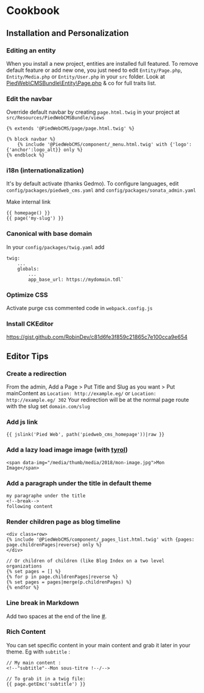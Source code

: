 Cookbook
============

## Installation and Personalization

### Editing an entity
When you install a new project, entities are installed full featured.
To remove default feature or add new one, you just need to edit `Entity/Page.php`, `Entity/Media.php` or `Entity/User.php` in your `src` folder.
Look at [PiedWeb\CMSBundle\Entity\Page.php](https://github.com/PiedWeb/CMS/blob/master/src/Entity/Page.php) & co for full traits list.

### Edit the navbar
Override default navbar by creating `page.html.twig` in your project at `src/Resources/PiedWebCMSBundle/views`
```
{% extends '@PiedWebCMS/page/page.html.twig' %}

{% block navbar %}
    {% include '@PiedWebCMS/component/_menu.html.twig' with {'logo':{'anchor':logo_alt}} only %}
{% endblock %}
```

### i18n (internationalization)
It's by default activate (thanks Gedmo). To configure languages, edit `config/packages/piedweb_cms.yaml` and `config/packages/sonata_admin.yaml`

Make internal link
```twig
{{ homepage() }}
{{ page('my-slug') }}
```

### Canonical with base domain

In your `config/packages/twig.yaml` add
```
twig:
    ...
    globals:
        ...
        app_base_url: https://mydomain.tdl`
```

### Optimize CSS

Activate purge css commented code in `webpack.config.js`

### Install CKEditor

https://gist.github.com/RobinDev/c81d6fe3f859c21865c7e100cca9e654

## Editor Tips

### Create a redirection
From the admin, Add a Page > Put Title and Slug as you want > Put mainContent as `Location: http://example.eg/` or `Location: http://example.eg/ 302`
Your redirection will be at the normal page route with the slug set `domain.com/slug`

### Add js link
```
{{ jslink('Pied Web', path('piedweb_cms_homepage'))|raw }}
```

### Add a lazy load image image (with [tyrol](https://github.com/PiedWeb/piedweb-tyrol-free-bootstrap-4-theme/blob/master/src/js/helpers.js#L3))
```
<span data-img="/media/thumb/media/2018/mon-image.jpg">Mon Image</span>
```

### Add a paragraph under the title in default theme
```
my paragraphe under the title
<!--break-->
following content
```

### Render children page as blog timeline
```twig
<div class=row>
{% include '@PiedWebCMS/component/_pages_list.html.twig' with {pages: page.childrenPages|reverse} only %}
</div>

// Or children of children (like Blog Index on a two level organizations
{% set pages = [] %}
{% for p in page.childrenPages|reverse %}
{% set pages = pages|merge(p.childrenPages) %}
{% endfor %}
```

### Line break in Markdown

Add two spaces at the end of the line [#](https://github.com/michelf/php-markdown/blob/lib/test/resources/markdown.mdtest/Markdown%20Documentation%20-%20Syntax.text#L184).

### Rich Content

You can set specific content in your main content and grab it later in your theme. Eg with `subtitle` :
```twig
// My main content :
<!--"subtitle"--Mon sous-titre !--/-->

// To grab it in a twig file:
{{ page.getEmc('subtitle') }}
```
